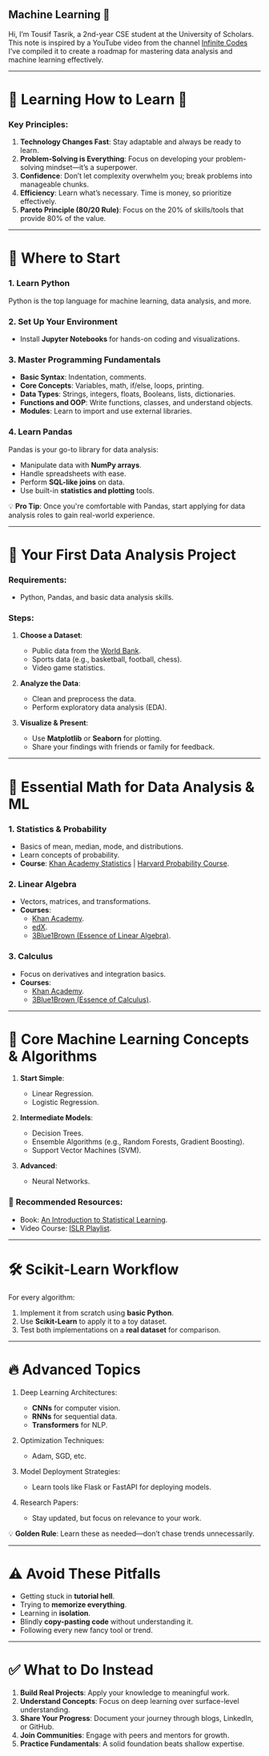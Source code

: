 Machine Learning 🤖
---
 Hi, I’m Tousif Tasrik, a 2nd-year CSE student at the University of Scholars. This note is inspired by a YouTube video from the channel <a href="https://www.youtube.com/@InfiniteCodes_">Infinite Codes</a> I’ve compiled it to create a roadmap for mastering data analysis and machine learning effectively.
 
---

# 🌟 **Learning How to Learn** 🌟

### Key Principles:

1. **Technology Changes Fast**: Stay adaptable and always be ready to learn.
2. **Problem-Solving is Everything**: Focus on developing your problem-solving mindset—it’s a superpower.
3. **Confidence**: Don’t let complexity overwhelm you; break problems into manageable chunks.
4. **Efficiency**: Learn what’s necessary. Time is money, so prioritize effectively.
5. **Pareto Principle (80/20 Rule)**: Focus on the 20% of skills/tools that provide 80% of the value.

---

# 🚀 **Where to Start**

### 1. **Learn Python**

Python is the top language for machine learning, data analysis, and more.

### 2. **Set Up Your Environment**

- Install **Jupyter Notebooks** for hands-on coding and visualizations.

### 3. **Master Programming Fundamentals**

- **Basic Syntax**: Indentation, comments.
- **Core Concepts**: Variables, math, if/else, loops, printing.
- **Data Types**: Strings, integers, floats, Booleans, lists, dictionaries.
- **Functions and OOP**: Write functions, classes, and understand objects.
- **Modules**: Learn to import and use external libraries.

### 4. **Learn Pandas**

Pandas is your go-to library for data analysis:

- Manipulate data with **NumPy arrays**.
- Handle spreadsheets with ease.
- Perform **SQL-like joins** on data.
- Use built-in **statistics and plotting** tools.

💡 **Pro Tip**: Once you're comfortable with Pandas, start applying for data analysis roles to gain real-world experience.

---

# 🎯 **Your First Data Analysis Project**

### Requirements:

- Python, Pandas, and basic data analysis skills.

### Steps:

1. **Choose a Dataset**:
    
    - Public data from the [World Bank](https://data.worldbank.org/).
    - Sports data (e.g., basketball, football, chess).
    - Video game statistics.
2. **Analyze the Data**:
    
    - Clean and preprocess the data.
    - Perform exploratory data analysis (EDA).
3. **Visualize & Present**:
    
    - Use **Matplotlib** or **Seaborn** for plotting.
    - Share your findings with friends or family for feedback.

---

# 🧮 **Essential Math for Data Analysis & ML**

### 1. **Statistics & Probability**

- Basics of mean, median, mode, and distributions.
- Learn concepts of probability.
- **Course**: [Khan Academy Statistics](https://www.khanacademy.org/math/statistics-probability) | [Harvard Probability Course](https://www.edx.org/learn/probability/harvard-university-introduction-to-probability).

### 2. **Linear Algebra**

- Vectors, matrices, and transformations.
- **Courses**:
    - [Khan Academy](https://www.khanacademy.org/math/linear-algebra).
    - [edX](https://www.edx.org/learn/linear-algebra).
    - [3Blue1Brown (Essence of Linear Algebra)](https://www.youtube.com/playlist?list=PLZHQObOWTQDNU6R1_67000Dx_ZCJB-3pi).

### 3. **Calculus**

- Focus on derivatives and integration basics.
- **Courses**:
    - [Khan Academy](https://www.khanacademy.org/math/differential-calculus).
    - [3Blue1Brown (Essence of Calculus)](https://www.youtube.com/playlist?list=PLZHQObOWTQDMRANSnTsTxEuE0HSJ9oP4o).

---

# 🤖 **Core Machine Learning Concepts & Algorithms**

1. **Start Simple**:
    
    - Linear Regression.
    - Logistic Regression.
2. **Intermediate Models**:
    
    - Decision Trees.
    - Ensemble Algorithms (e.g., Random Forests, Gradient Boosting).
    - Support Vector Machines (SVM).
3. **Advanced**:
    
    - Neural Networks.

### 📘 **Recommended Resources**:

- Book: [An Introduction to Statistical Learning](https://www.stat.berkeley.edu/~rabbee/s154/ISLR_First_Printing.pdf).
- Video Course: [ISLR Playlist](https://www.youtube.com/playlist?list=PLoROMvodv4rPP6braWoRt5UCXYZ71GZIQ).

---

# 🛠️ **Scikit-Learn Workflow**

For every algorithm:

1. Implement it from scratch using **basic Python**.
2. Use **Scikit-Learn** to apply it to a toy dataset.
3. Test both implementations on a **real dataset** for comparison.

---

# 🔥 **Advanced Topics**

1. Deep Learning Architectures:
    
    - **CNNs** for computer vision.
    - **RNNs** for sequential data.
    - **Transformers** for NLP.
2. Optimization Techniques:
    
    - Adam, SGD, etc.
3. Model Deployment Strategies:
    
    - Learn tools like Flask or FastAPI for deploying models.
4. Research Papers:
    
    - Stay updated, but focus on relevance to your work.

💡 **Golden Rule**: Learn these as needed—don’t chase trends unnecessarily.

---

# ⚠️ **Avoid These Pitfalls**

- Getting stuck in **tutorial hell**.
- Trying to **memorize everything**.
- Learning in **isolation**.
- Blindly **copy-pasting code** without understanding it.
- Following every new fancy tool or trend.

---

# ✅ **What to Do Instead**

1. **Build Real Projects**: Apply your knowledge to meaningful work.
2. **Understand Concepts**: Focus on deep learning over surface-level understanding.
3. **Share Your Progress**: Document your journey through blogs, LinkedIn, or GitHub.
4. **Join Communities**: Engage with peers and mentors for growth.
5. **Practice Fundamentals**: A solid foundation beats shallow expertise.
